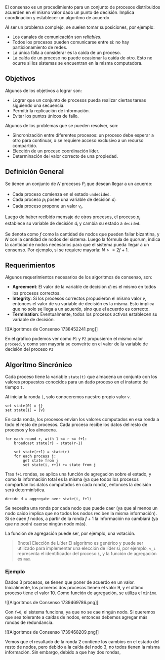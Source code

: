 El consenso es un procedimiento para un conjunto de procesos distribuidos acuerden en el mismo valor dado un punto de decisión. Implica coordinación y establecer un algoritmo de acuerdo.

Al ser un problema complejo, se suelen tomar suposiciones, por ejemplo:

- Los canales de comunicación son *reliables*.
- Todos los procesos pueden comunicarse entre sí: no hay particionamiento de redes.
- La única falla a considerar es la caída de un proceso.
- La caída de un proceso no puede ocasionar la caída de otro. Esto no ocurre si los sistemas se encuentran en la misma computadora.

## Objetivos

Algunos de los objetivos a lograr son:

- Lograr que un conjunto de procesos pueda realizar ciertas tareas siguiendo una secuencia.
- Permitir la replicación de información.
- Evitar los puntos únicos de fallo.

Algunos de los problemas que se pueden resolver, son:

 - Sincronización entre diferentes procesos: un proceso debe esperar a otro para continuar, o se requiere acceso exclusivo a un recurso compartido.
 - Elección de un proceso coordinación líder.
 - Determinación del valor correcto de una propiedad.

## Definición General

Se tienen un conjunto de $N$ procesos $P_i$ que desean llegar a un acuerdo:

- Cada proceso comienza en el estado `undecided`.
- Cada proceso $p_i$ posee una variable de decisión $d_i$.
- Cada proceso propone un valor $v_i$.

Luego de haber recibido mensaje de otros procesos, el proceso $p_i$ establece su variable de decisión $d_i$ y cambia su estado a `decided`.

Se denota como $f$ como la cantidad de nodos que pueden fallar bizantina, y $N$ con la cantidad de nodos del sistema. Luego la fórmula de quorum, indica la cantidad de nodos necesarios para que el sistema pueda llegar a un consenso. Por ejemplo, si se requiere mayoría: $N >= 2f + 1$.

## Requerimientos

Algunos requerimientos necesarios de los algoritmos de consenso, son:

- **Agreement**: El valor de la variable de decisión $d_i$ es el mismo en todos los procesos correctos.
- **Integrity**: Si los procesos correctos propusieron el mismo valor $v$, entonces el valor de su variable de decisión es la misma. Esto implica que no solo se llega a un acuerdo, sino que el acuerdo es correcto.
- **Termination**: Eventualmente, todos los procesos activos establecen su variable de decisión.

![[Algoritmos de Consenso 1738452241.png]]

En el gráfico podemos ver como `P1` y `P2` propusieron el mismo valor `proceed`, y como son mayoría se conveirte en el valor de la variable de decisión del proceso `P3`

## Algoritmo Sincrónico

Cada proceso tiene la variable `state(t)` que almacena un conjunto con los valores propuestos conocidos para un dado proceso en el instante de tiempo `t`.

Al iniciar la ronda `1`, solo conoceremos nuestro propio valor `v`.

```
set state(0) = {}
set state(1) = {v}
```

En cada ronda, los procesos envían los valores computados en esa ronda a todo el resto de procesos. Cada proceso recibe los datos del resto de procesos y los almacena.

```
for each round r, with 1 <= r <= f+1:
	broadcast state(r) - state(r-1)
	
	set state(r+1) = state(r)
	for each process j:
		get state from j
		set state(i, r+1) += state from j
```

Tras `f+1` rondas, se aplica una función de agregación sobre el estado, y como la información total es la misma (ya que todos los procesos compartían los datos computados en cada ronda), entonces la decisión será determinística.

```
decide d = aggregate over state(i, f+1)
```

Se necesita una ronda por cada nodo que puede caer (ya que al menos un nodo caído implica que no todos los nodos reciben la misma información). Si se caen $f$ nodos, a partir de la ronda $f+1$ la información no cambiará (ya que no podrá caerse ningún nodo más).

La función de agregación puede ser, por ejemplo, una votación.

> [!note] Elección de Líder
> El algoritmo es genérico y puede ser utilizado para implementar una elección de líder si, por ejemplo, `v_i` representa el identificador del proceso `i`, y la función de agregación es `max`.

### Ejemplo

Dados 3 procesos, se tienen que poner de acuerdo en un valor. Inicialmente, los primeros dos procesos tienen el valor $9$, y el último proceso tiene el valor $10$. Como función de agregación, se utiliza el `minimo`.

![[Algoritmos de Consenso 1739469786.png]]

Con `f=0`, el sistema funciona, ya que no se cae ningún nodo. Si queremos que sea tolerante a caídas de nodos, entonces debemos agregar más rondas de redundancia.

![[Algoritmos de Consenso 1739468209.png]]

Vemos que el resultado de la ronda 2 contiene los cambios en el estado del resto de nodos, pero debido a la caída del nodo 3, no todos tienen la misma información. Sin embargo, debido a que hay dos rondas,
